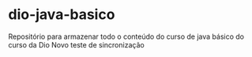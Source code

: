# dio-java-basico
 Repositório para armazenar todo o conteúdo do curso de java básico do curso da Dio
 Novo teste de sincronização
 